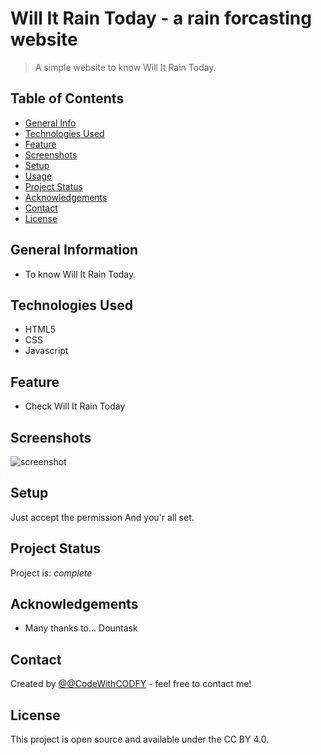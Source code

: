 # Will It Rain Today - a rain forcasting website
> A simple website to know Will It Rain Today.
<!-- > Live demo [_here_](https://www.example.com). -->

## Table of Contents
* [General Info](#general-information)
* [Technologies Used](#technologies-used)
* [Feature](#feature)
* [Screenshots](#screenshots)
* [Setup](#setup)
* [Usage](#usage)
* [Project Status](#project-status)
* [Acknowledgements](#acknowledgements)
* [Contact](#contact)
* [License](#license)


## General Information
- To know Will It Rain Today.


## Technologies Used
- HTML5
- CSS
- Javascript


## Feature
- Check Will It Rain Today


## Screenshots
![screenshot](./img/screenshots/screenshot)


## Setup
Just accept the permission
And you'r all set.


## Project Status
Project is: _complete_



## Acknowledgements
- Many thanks to... Dountask


## Contact
Created by [@@CodeWithCODFY](https://github.com/CodeWithCODFY) - feel free to contact me!



## License
This project is open source and available under the CC BY 4.0.

